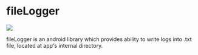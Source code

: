 # fileLogger

[![](https://jitpack.io/v/MalcolmXio/fileLogger.svg)](https://jitpack.io/#MalcolmXio/fileLogger)

fileLogger is an android library which provides ability to write logs into .txt file, located at app's internal directory.
